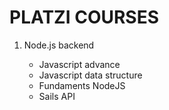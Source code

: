 <h1><strong>PLATZI COURSES</strong></h1>

<ol>
	<li>Node.js backend</li>
  <ul>
    <li>Javascript advance</li>
    <li>Javascript data structure</li>
    <li>Fundaments NodeJS</li>
    <li>Sails API</li>
  </ul>
</ol>
